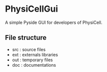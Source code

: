 # PhysiCellGui
A simple Pyside GUI for developers of PhysiCell.

## File structure

- src : source files
- ext : externals libraries
- out : temporary files
- doc : documentations